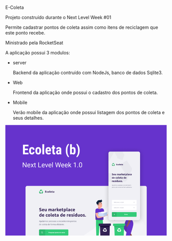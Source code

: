 E-Coleta

Projeto construído durante o Next Level Week #01

Permite cadastrar pontos de coleta assim como itens de reciclagem que este ponto recebe.

Ministrado pela RocketSeat

A aplicação possui 3 modulos: 

- server

  Backend da aplicação contruído com NodeJs, banco de dados Sqlite3.
  
- Web

  Frontend da aplicação onde possui o cadastro dos pontos de coleta.
  
- Mobile

  Verão mobile da aplicação onde possui listagem dos pontos de coleta e seus detalhes.

![Alt text](ecoleta.PNG?raw=true "Optional Title")
